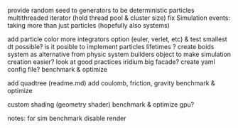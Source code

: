 provide random seed to generators to be deterministic
particles multithreaded iterator (hold thread pool & cluster size)
fix Simulation events: taking more than just particles (hopefully also systems)

add particle color
more integrators option (euler, verlet, etc) & test smallest dt possible?
is it posible to implement particles lifetimes ?
create boids system as alternative from physic system
builders object to make simulation creation easier? look at good practices
iridium big facade?
create yaml config file?
benchmark & optimize

add quadtree (readme.md)
add coulomb, friction, gravity
benchmark & optimize

custom shading (geometry shader)
benchmark & optimize gpu?

notes:
for sim benchmark disable render

